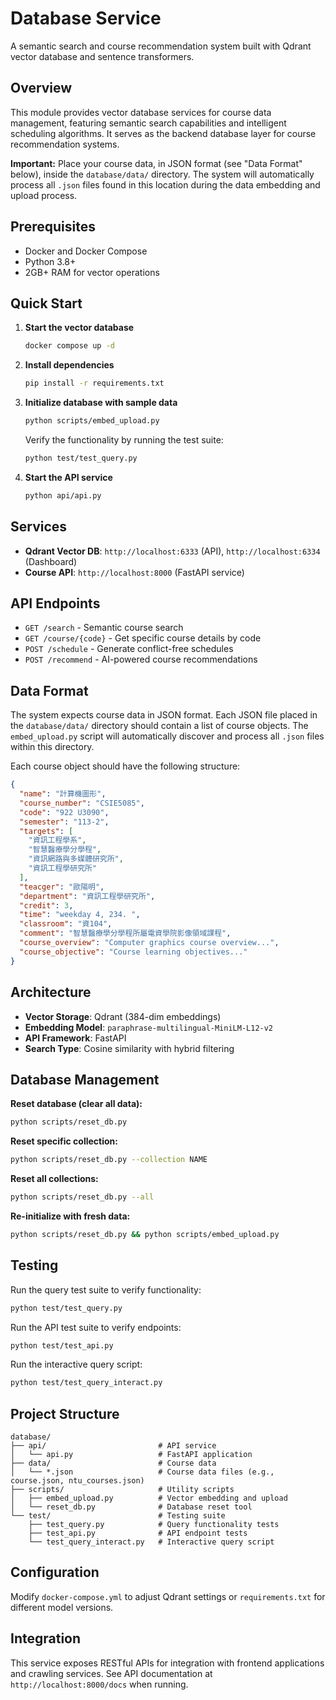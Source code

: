 # Database Service

A semantic search and course recommendation system built with Qdrant vector database and sentence transformers.

## Overview

This module provides vector database services for course data management, featuring semantic search capabilities and intelligent scheduling algorithms. It serves as the backend database layer for course recommendation systems.

**Important:** Place your course data, in JSON format (see "Data Format" below), inside the `database/data/` directory. The system will automatically process all `.json` files found in this location during the data embedding and upload process.

## Prerequisites

- Docker and Docker Compose
- Python 3.8+
- 2GB+ RAM for vector operations

## Quick Start

1. **Start the vector database**
   ```bash
   docker compose up -d
   ```

2. **Install dependencies**
   ```bash
   pip install -r requirements.txt
   ```

3. **Initialize database with sample data**
   ```bash
   python scripts/embed_upload.py
   ```
   Verify the functionality by running the test suite:
   ```bash
   python test/test_query.py
   ```

4. **Start the API service**
   ```bash
   python api/api.py
   ```

## Services

- **Qdrant Vector DB**: `http://localhost:6333` (API), `http://localhost:6334` (Dashboard)
- **Course API**: `http://localhost:8000` (FastAPI service)

## API Endpoints

- `GET /search` - Semantic course search
- `GET /course/{code}` - Get specific course details by code
- `POST /schedule` - Generate conflict-free schedules
- `POST /recommend` - AI-powered course recommendations

## Data Format

The system expects course data in JSON format. Each JSON file placed in the `database/data/` directory should contain a list of course objects. The `embed_upload.py` script will automatically discover and process all `.json` files within this directory.

Each course object should have the following structure:

```json
{
  "name": "計算機圖形",
  "course_number": "CSIE5085",
  "code": "922 U3090",
  "semester": "113-2",
  "targets": [
    "資訊工程學系",
    "智慧醫療學分學程",
    "資訊網路與多媒體研究所",
    "資訊工程學研究所"
  ],
  "teacger": "歐陽明",
  "department": "資訊工程學研究所",
  "credit": 3,
  "time": "weekday 4, 234. ",
  "classroom": "資104",
  "comment": "智慧醫療學分學程所屬電資學院影像領域課程",
  "course_overview": "Computer graphics course overview...",
  "course_objective": "Course learning objectives..."
}
```

## Architecture

- **Vector Storage**: Qdrant (384-dim embeddings)
- **Embedding Model**: `paraphrase-multilingual-MiniLM-L12-v2`
- **API Framework**: FastAPI
- **Search Type**: Cosine similarity with hybrid filtering

## Database Management

**Reset database (clear all data):**
```bash
python scripts/reset_db.py
```

**Reset specific collection:**
```bash
python scripts/reset_db.py --collection NAME
```

**Reset all collections:**
```bash
python scripts/reset_db.py --all
```

**Re-initialize with fresh data:**
```bash
python scripts/reset_db.py && python scripts/embed_upload.py
```

## Testing

Run the query test suite to verify functionality:

```bash
python test/test_query.py
```

Run the API test suite to verify endpoints:

```bash
python test/test_api.py
```

Run the interactive query script:

```bash
python test/test_query_interact.py
```

## Project Structure

```
database/
├── api/                         # API service
│   └── api.py                   # FastAPI application
├── data/                        # Course data
│   └── *.json                   # Course data files (e.g., course.json, ntu_courses.json)
├── scripts/                     # Utility scripts
│   ├── embed_upload.py          # Vector embedding and upload
│   └── reset_db.py              # Database reset tool
└── test/                        # Testing suite
    ├── test_query.py            # Query functionality tests
    ├── test_api.py              # API endpoint tests
    └── test_query_interact.py   # Interactive query script
```

## Configuration

Modify `docker-compose.yml` to adjust Qdrant settings or `requirements.txt` for different model versions.

## Integration

This service exposes RESTful APIs for integration with frontend applications and crawling services. See API documentation at `http://localhost:8000/docs` when running. 
